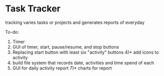 # Task Tracker

tracking varies tasks or projects and generates reports of everyday

To-do:
1) Timer
2) GUI of timer, start, pause/resume, and stop buttons
3) Replacing start button with least six "activity" buttons
4)* add icons to activity
5) build file system that records date, activities and time spend of each
6) GUI for daily activity report
7)* charts for report